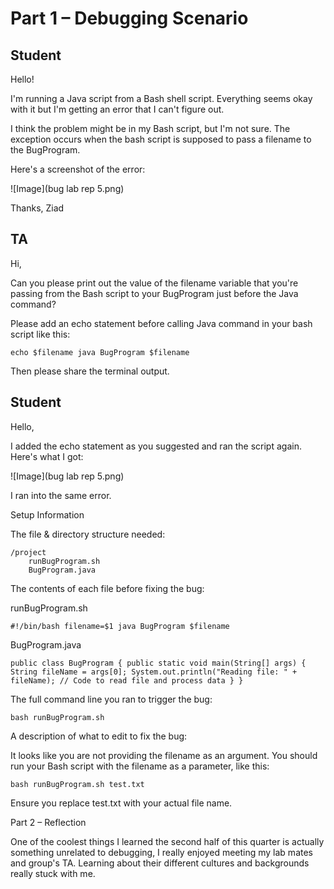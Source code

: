 # Part 1 – Debugging Scenario

## Student

Hello!

I'm running a Java script from a Bash shell script. Everything seems okay with it but I'm getting an error that I can't figure out.

I think the problem might be in my Bash script, but I'm not sure. The exception occurs when the bash script is supposed to pass a filename to the BugProgram.

Here's a screenshot of the error:

![Image](bug lab rep 5.png)

Thanks,
Ziad

## TA

Hi,

Can you please print out the value of the filename variable that you're passing from the Bash script to your BugProgram just before the Java command?

Please add an echo statement before calling Java command in your bash script like this:


`echo $filename
java BugProgram $filename`

Then please share the terminal output.

## Student

Hello,

I added the echo statement as you suggested and ran the script again. Here's what I got:

![Image](bug lab rep 5.png)

I ran into the same error.

Setup Information

The file & directory structure needed:

    /project
        runBugProgram.sh
        BugProgram.java

The contents of each file before fixing the bug:

runBugProgram.sh


`#!/bin/bash
filename=$1
java BugProgram $filename`

BugProgram.java


`public class BugProgram {
  public static void main(String[] args) {
    String fileName = args[0];
    System.out.println("Reading file: " + fileName);
    // Code to read file and process data
  }
}`

The full command line  you ran to trigger the bug:


`bash runBugProgram.sh`

A description of what to edit to fix the bug:

It looks like you are not providing the filename as an argument. You should run your Bash script with the filename as a parameter, like this:

`bash runBugProgram.sh test.txt`

Ensure you replace test.txt with your actual file name.

Part 2 – Reflection

One of the coolest things I learned the second half of this quarter is actually something unrelated to debugging, I really enjoyed meeting my lab mates and group's TA. Learning about their different cultures and backgrounds really stuck with me.

